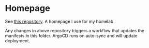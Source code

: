 # Homepage
See [this repository](https://github.com/pontusc/homepage). A homepage I use for my homelab.

Any changes in above repository triggers a workflow that updates the manifests in this folder. ArgoCD runs on auto-sync and will update deployment.
